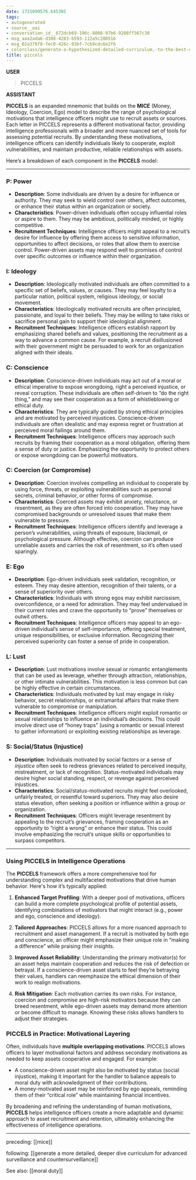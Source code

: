 ```yaml
---
date: 1731090576.645305
tags:
- autogenerated
- source__oai
- conversation_id__672dcb69-196c-8008-97b6-9208ff367c30
- msg_aaa2ada6-d308-4203-b593-112a5c28051b
- msg_02a378f8-fec0-426c-93bf-7cb9cdc6e2f6
- colorclass/generate-a-hypothesized-detailed-curriculum,-to-the-best-of-your-ability
title: piccels
---
```


**USER**

> PICCELS


**ASSISTANT**

**PICCELS** is an expanded mnemonic that builds on the **MICE** (Money, Ideology, Coercion, Ego) model to describe the range of psychological motivations that intelligence officers might use to recruit assets or sources. Each letter in PICCELS represents a different motivational factor, providing intelligence professionals with a broader and more nuanced set of tools for assessing potential recruits. By understanding these motivations, intelligence officers can identify individuals likely to cooperate, exploit vulnerabilities, and maintain productive, reliable relationships with assets.

Here’s a breakdown of each component in the **PICCELS** model:

---

### **P: Power**
   - **Description**: Some individuals are driven by a desire for influence or authority. They may seek to wield control over others, affect outcomes, or enhance their status within an organization or society.
   - **Characteristics**: Power-driven individuals often occupy influential roles or aspire to them. They may be ambitious, politically minded, or highly competitive.
   - **Recruitment Techniques**: Intelligence officers might appeal to a recruit’s desire for influence by offering them access to sensitive information, opportunities to affect decisions, or roles that allow them to exercise control. Power-driven assets may respond well to promises of control over specific outcomes or influence within their organization.

### **I: Ideology**
   - **Description**: Ideologically motivated individuals are often committed to a specific set of beliefs, values, or causes. They may feel loyalty to a particular nation, political system, religious ideology, or social movement.
   - **Characteristics**: Ideologically motivated recruits are often principled, passionate, and loyal to their beliefs. They may be willing to take risks or sacrifice personal gain to support their ideological alignment.
   - **Recruitment Techniques**: Intelligence officers establish rapport by emphasizing shared beliefs and values, positioning the recruitment as a way to advance a common cause. For example, a recruit disillusioned with their government might be persuaded to work for an organization aligned with their ideals.

### **C: Conscience**
   - **Description**: Conscience-driven individuals may act out of a moral or ethical imperative to expose wrongdoing, right a perceived injustice, or reveal corruption. These individuals are often self-driven to “do the right thing,” and may see their cooperation as a form of whistleblowing or ethical duty.
   - **Characteristics**: They are typically guided by strong ethical principles and are motivated by perceived injustices. Conscience-driven individuals are often idealistic and may express regret or frustration at perceived moral failings around them.
   - **Recruitment Techniques**: Intelligence officers may approach such recruits by framing their cooperation as a moral obligation, offering them a sense of duty or justice. Emphasizing the opportunity to protect others or expose wrongdoing can be powerful motivators.

### **C: Coercion (or Compromise)**
   - **Description**: Coercion involves compelling an individual to cooperate by using force, threats, or exploiting vulnerabilities such as personal secrets, criminal behavior, or other forms of compromise.
   - **Characteristics**: Coerced assets may exhibit anxiety, reluctance, or resentment, as they are often forced into cooperation. They may have compromised backgrounds or unresolved issues that make them vulnerable to pressure.
   - **Recruitment Techniques**: Intelligence officers identify and leverage a person’s vulnerabilities, using threats of exposure, blackmail, or psychological pressure. Although effective, coercion can produce unreliable assets and carries the risk of resentment, so it’s often used sparingly.

### **E: Ego**
   - **Description**: Ego-driven individuals seek validation, recognition, or esteem. They may desire attention, recognition of their talents, or a sense of superiority over others.
   - **Characteristics**: Individuals with strong egos may exhibit narcissism, overconfidence, or a need for admiration. They may feel undervalued in their current roles and crave the opportunity to “prove” themselves or outwit others.
   - **Recruitment Techniques**: Intelligence officers may appeal to an ego-driven individual’s sense of self-importance, offering special treatment, unique responsibilities, or exclusive information. Recognizing their perceived superiority can foster a sense of pride in cooperation.

### **L: Lust**
   - **Description**: Lust motivations involve sexual or romantic entanglements that can be used as leverage, whether through attraction, relationships, or other intimate vulnerabilities. This motivation is less common but can be highly effective in certain circumstances.
   - **Characteristics**: Individuals motivated by lust may engage in risky behavior, secret relationships, or extramarital affairs that make them vulnerable to compromise or manipulation.
   - **Recruitment Techniques**: Intelligence officers might exploit romantic or sexual relationships to influence an individual’s decisions. This could involve direct use of “honey traps” (using a romantic or sexual interest to gather information) or exploiting existing relationships as leverage.

### **S: Social/Status (Injustice)**
   - **Description**: Individuals motivated by social factors or a sense of *injustice* often seek to redress grievances related to perceived inequity, mistreatment, or lack of recognition. Status-motivated individuals may desire higher social standing, respect, or revenge against perceived injustices.
   - **Characteristics**: Social/status-motivated recruits might feel overlooked, unfairly treated, or resentful toward superiors. They may also desire status elevation, often seeking a position or influence within a group or organization.
   - **Recruitment Techniques**: Officers might leverage resentment by appealing to the recruit’s grievances, framing cooperation as an opportunity to “right a wrong” or enhance their status. This could involve emphasizing the recruit’s unique skills or opportunities to surpass competitors.

---

### Using PICCELS in Intelligence Operations

The **PICCELS** framework offers a more comprehensive tool for understanding complex and multifaceted motivations that drive human behavior. Here's how it’s typically applied:

1. **Enhanced Target Profiling**: With a deeper pool of motivations, officers can build a more complete psychological profile of potential assets, identifying combinations of motivators that might interact (e.g., power and ego, conscience and ideology).
   
2. **Tailored Approaches**: PICCELS allows for a more nuanced approach to recruitment and asset management. If a recruit is motivated by both ego and conscience, an officer might emphasize their unique role in “making a difference” while praising their insights.
   
3. **Improved Asset Reliability**: Understanding the primary motivator(s) for an asset helps maintain cooperation and reduces the risk of defection or betrayal. If a conscience-driven asset starts to feel they’re betraying their values, handlers can reemphasize the ethical dimension of their work to realign motivations.

4. **Risk Mitigation**: Each motivation carries its own risks. For instance, coercion and compromise are high-risk motivators because they can breed resentment, while ego-driven assets may demand more attention or become difficult to manage. Knowing these risks allows handlers to adjust their strategies.

### PICCELS in Practice: Motivational Layering

Often, individuals have **multiple overlapping motivations**. PICCELS allows officers to layer motivational factors and address secondary motivations as needed to keep assets cooperative and engaged. For example:

- A conscience-driven asset might also be motivated by status (social injustice), making it important for the handler to balance appeals to moral duty with acknowledgment of their contributions.
- A money-motivated asset may be reinforced by ego appeals, reminding them of their “critical role” while maintaining financial incentives.

By broadening and refining the understanding of human motivations, **PICCELS** helps intelligence officers create a more adaptable and dynamic approach to asset recruitment and retention, ultimately enhancing the effectiveness of intelligence operations.


---

preceding: [[mice]]  


following: [[generate a more detailed, deeper dive curriculum for advanced surveillance and countersurveillance]]

See also: [[moral duty]]